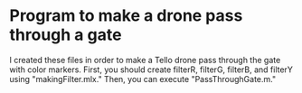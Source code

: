 # Program to make a drone pass through a gate
I created these files in order to make a Tello drone pass through the gate with color markers.
First, you should create filterR, filterG, filterB, and filterY using "makingFilter.mlx."
Then, you can execute "PassThroughGate.m." 

